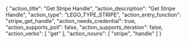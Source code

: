 {
"action_title": "Get Stripe Handle",
"action_description": "Get Stripe Handle",
"action_type": "LEGO_TYPE_STRIPE",
"action_entry_function": "stripe_get_handle",
"action_needs_credential": true,
"action_supports_poll": false,
"action_supports_iteration": false,
"action_verbs": [
"get"
],
"action_nouns": [
"stripe",
"handle"
]
}
